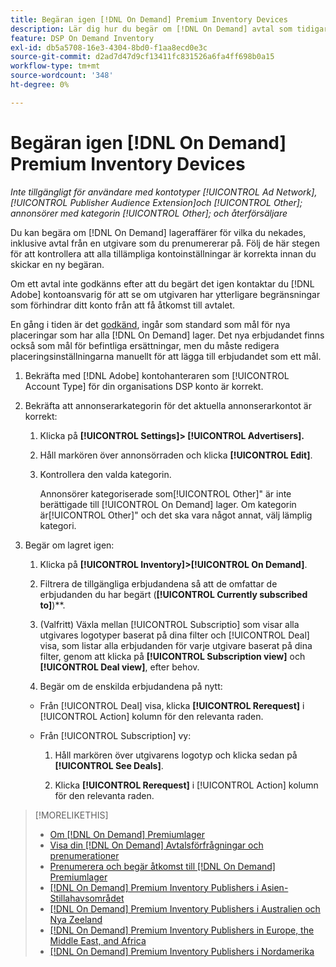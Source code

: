 ```yaml
---
title: Begäran igen [!DNL On Demand] Premium Inventory Devices
description: Lär dig hur du begär om [!DNL On Demand] avtal som tidigare nekats.
feature: DSP On Demand Inventory
exl-id: db5a5708-16e3-4304-8bd0-f1aa8ecd0e3c
source-git-commit: d2ad7d47d9cf13411fc831526a6fa4ff698b0a15
workflow-type: tm+mt
source-wordcount: '348'
ht-degree: 0%

---
```


# Begäran igen [!DNL On Demand] Premium Inventory Devices

*Inte tillgängligt för användare med kontotyper [!UICONTROL Ad Network], [!UICONTROL Publisher Audience Extension]och [!UICONTROL Other]; annonsörer med kategorin [!UICONTROL Other]; och återförsäljare*

Du kan begära om [!DNL On Demand] lageraffärer för vilka du nekades, inklusive avtal från en utgivare som du prenumererar på. Följ de här stegen för att kontrollera att alla tillämpliga kontoinställningar är korrekta innan du skickar en ny begäran.

Om ett avtal inte godkänns efter att du begärt det igen kontaktar du [!DNL Adobe] kontoansvarig för att se om utgivaren har ytterligare begränsningar som förhindrar ditt konto från att få åtkomst till avtalet.

En gång i tiden är det [godkänd](/help/dsp/inventory/on-demand-inventory-view-status.md), ingår som standard som mål för nya placeringar som har alla [!DNL On Demand] lager. Det nya erbjudandet finns också som mål för befintliga ersättningar, men du måste redigera placeringsinställningarna manuellt för att lägga till erbjudandet som ett mål.

1. Bekräfta med [!DNL Adobe] kontohanteraren som [!UICONTROL Account Type] för din organisations DSP konto är korrekt.

1. Bekräfta att annonserarkategorin för det aktuella annonserarkontot är korrekt:

   1. Klicka på **[!UICONTROL Settings]> [!UICONTROL Advertisers].**

   1. Håll markören över annonsörraden och klicka **[!UICONTROL Edit]**.

   1. Kontrollera den valda kategorin.

      Annonsörer kategoriserade som[!UICONTROL Other]&quot; är inte berättigade till [!UICONTROL On Demand] lager. Om kategorin är[!UICONTROL Other]&quot; och det ska vara något annat, välj lämplig kategori<!-- [category](/help/dsp/admin/advertiser-settings.md) -->.

1. Begär om lagret igen:

   1. Klicka på **[!UICONTROL Inventory]>[!UICONTROL On Demand]**.

   1. Filtrera de tillgängliga erbjudandena så att de omfattar de erbjudanden du har begärt (**[!UICONTROL Currently subscribed to]**)**.

   1. (Valfritt) Växla mellan [!UICONTROL Subscriptio] som visar alla utgivares logotyper baserat på dina filter och [!UICONTROL Deal] visa, som listar alla erbjudanden för varje utgivare baserat på dina filter, genom att klicka på **[!UICONTROL Subscription view]** och **[!UICONTROL Deal view]**, efter behov.

   1. Begär om de enskilda erbjudandena på nytt:
   * Från [!UICONTROL Deal] visa, klicka **[!UICONTROL Rerequest]** i [!UICONTROL Action] kolumn för den relevanta raden.

   * Från [!UICONTROL Subscription] vy:

      1. Håll markören över utgivarens logotyp och klicka sedan på **[!UICONTROL See Deals]**.

      1. Klicka **[!UICONTROL Rerequest]** i [!UICONTROL Action] kolumn för den relevanta raden.


>[!MORELIKETHIS]
>
>* [Om [!DNL On Demand] Premiumlager](on-demand-inventory-about.md)
>* [Visa din [!DNL On Demand] Avtalsförfrågningar och prenumerationer](on-demand-inventory-view-status.md)
>* [Prenumerera och begär åtkomst till [!DNL On Demand] Premiumlager](on-demand-inventory-subscribe.md)
>* [[!DNL On Demand] Premium Inventory Publishers i Asien-Stillahavsområdet](on-demand-inventory-publishers-apac.md)
>* [[!DNL On Demand] Premium Inventory Publishers i Australien och Nya Zeeland](on-demand-inventory-publishers-anz.md)
>* [[!DNL On Demand] Premium Inventory Publishers in Europe, the Middle East, and Africa](on-demand-inventory-publishers-emea.md)
>* [[!DNL On Demand] Premium Inventory Publishers i Nordamerika](on-demand-inventory-publishers-na.md)

